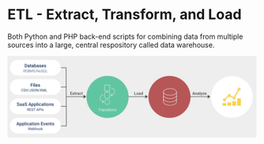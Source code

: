 **ETL - Extract, Transform, and Load**
===

Both Python and PHP back-end scripts for combining data from multiple sources into a large, central respository called data warehouse.

![Convolution Neural Netwirk Algorithm](etl.jpg)
